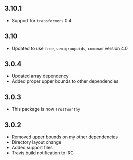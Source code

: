 3.10.1
------
* Support for `transformers` 0.4.

3.10
----
* Updated to use `free`, `semigroupoids`, `comonad` version 4.0

3.0.4
-----
* Updated array dependency
* Added proper upper bounds to other dependencies

3.0.3
-----
* This package is now `Trustworthy`

3.0.2
-----
* Removed upper bounds on my other dependencies
* Directory layout change
* Added support files
* Travis build notification to IRC
